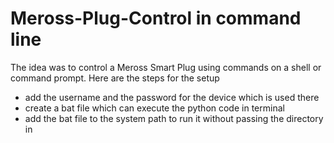 # Meross-Plug-Control in command line

The idea was to control a Meross Smart Plug using commands on a shell or command prompt. Here are the steps for the setup
* add the username and the password for the device which is used there 
* create a bat file which can execute the python code in terminal 
* add the bat file to the system path to run it without passing the directory in 
